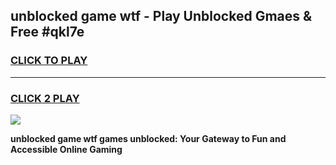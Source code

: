 
## unblocked game wtf - Play Unblocked Gmaes & Free #qkl7e
<h3>
<a href="https://news.freeplayer.one?title=unblocked_game_wtf&ref=26F">CLICK TO PLAY</a></h3>
<hr>

<h3>
<a href="https://news.freeplayer.one?title=unblocked_game_wtf&ref=26F">CLICK 2 PLAY</a>
  
</h3>

<a href="https://news.freeplayer.one?title=unblocked_game_wtf&ref=26F/"><img src="https://clearcache.store/games.png"></a>


**unblocked game wtf games unblocked: Your Gateway to Fun and Accessible Online Gaming**
